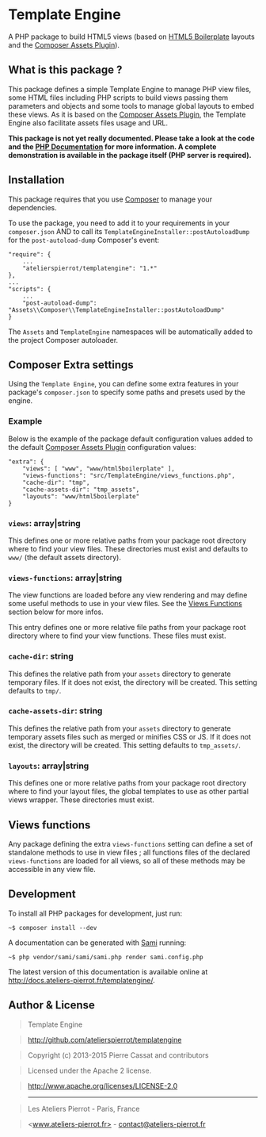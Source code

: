 Template Engine
===============

A PHP package to build HTML5 views (based on [HTML5 Boilerplate](http://html5boilerplate.com/)
layouts and the [Composer Assets Plugin](https://github.com/atelierspierrot/assets-manager)).


## What is this package ?

This package defines a simple Template Engine to manage PHP view files, some HTML files including
PHP scripts to build views passing them parameters and objects and some tools to manage global
layouts to embed these views. As it is based on the [Composer Assets Plugin](https://github.com/atelierspierrot/assets-manager),
the Template Engine also facilitate assets files usage and URL.

**This package is not yet really documented. Please take a look at the code and the [PHP
Documentation](http://docs.ateliers-pierrot.fr/templatengine/) for more information. A
complete demonstration is available in the package itself (PHP server is required).**


## Installation

This package requires that you use [Composer](http://getcomposer.org/) to manage your dependencies.

To use the package, you need to add it to your requirements in your `composer.json` AND to
call its `TemplateEngineInstaller::postAutoloadDump` for the `post-autoload-dump` Composer's event:

    "require": {
        ...
        "atelierspierrot/templatengine": "1.*"
    },
    ...
    "scripts": {
        ...
        "post-autoload-dump": "Assets\\Composer\\TemplateEngineInstaller::postAutoloadDump"
    }

The `Assets` and `TemplateEngine` namespaces will be automatically added to the project
Composer autoloader.


## Composer Extra settings

Using the `Template Engine`, you can define some extra features in your package's `composer.json`
to specify some paths and presets used by the engine.

### Example

Below is the example of the package default configuration values added to the default
[Composer Assets Plugin](https://github.com/atelierspierrot/assets-manager) configuration
values:

    "extra": {
        "views": [ "www", "www/html5boilerplate" ],
        "views-functions": "src/TemplateEngine/views_functions.php",
        "cache-dir": "tmp",
        "cache-assets-dir": "tmp_assets",
        "layouts": "www/html5boilerplate"
    }

### `views`: array|string

This defines one or more relative paths from your package root directory where to find your
view files. These directories must exist and defaults to `www/` (the default assets directory).

### `views-functions`: array|string

The view functions are loaded before any view rendering and may define some useful methods
to use in your view files. See the [Views Functions](#views-functions) section below for 
more infos.

This entry defines one or more relative file paths from your package root directory where 
to find your view functions. These files must exist.

### `cache-dir`: string

This defines the relative path from your `assets` directory to generate temporary files. If
it does not exist, the directory will be created. This setting defaults to `tmp/`.

### `cache-assets-dir`: string

This defines the relative path from your `assets` directory to generate temporary assets 
files such as merged or minifies CSS or JS. If it does not exist, the directory will be
created. This setting defaults to `tmp_assets/`.

### `layouts`: array|string

This defines one or more relative paths from your package root directory where to find your
layout files, the global templates to use as other partial views wrapper. These directories
must exist.


## Views functions

Any package defining the extra `views-functions` setting can define a set of standalone
methods to use in view files ; all functions files of the declared `views-functions` are loaded
for all views, so all of these methods may be accessible in any view file.


## Development

To install all PHP packages for development, just run:

    ~$ composer install --dev

A documentation can be generated with [Sami](https://github.com/fabpot/Sami) running:

    ~$ php vendor/sami/sami/sami.php render sami.config.php

The latest version of this documentation is available online at <http://docs.ateliers-pierrot.fr/templatengine/>.


## Author & License

>    Template Engine

>    http://github.com/atelierspierrot/templatengine

>    Copyright (c) 2013-2015 Pierre Cassat and contributors

>    Licensed under the Apache 2 license.

>    http://www.apache.org/licenses/LICENSE-2.0

>    ----

>    Les Ateliers Pierrot - Paris, France

>    <www.ateliers-pierrot.fr> - <contact@ateliers-pierrot.fr>
